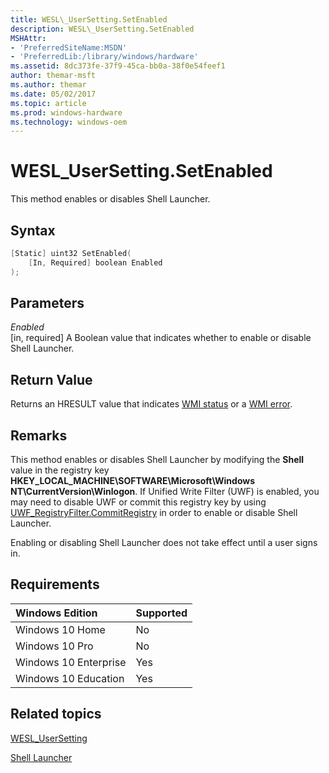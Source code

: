 ```yaml
---
title: WESL\_UserSetting.SetEnabled
description: WESL\_UserSetting.SetEnabled
MSHAttr:
- 'PreferredSiteName:MSDN'
- 'PreferredLib:/library/windows/hardware'
ms.assetid: 8dc373fe-37f9-45ca-bb0a-38f0e54feef1
author: themar-msft
ms.author: themar
ms.date: 05/02/2017
ms.topic: article
ms.prod: windows-hardware
ms.technology: windows-oem
---
```

# WESL\_UserSetting.SetEnabled

This method enables or disables Shell Launcher.

## Syntax

```powershell
[Static] uint32 SetEnabled(
    [In, Required] boolean Enabled
);
```

## Parameters

<a href="" id="enabled"></a>*Enabled*  
\[in, required\] A Boolean value that indicates whether to enable or disable Shell Launcher.

## Return Value

Returns an HRESULT value that indicates [WMI status](http://go.microsoft.com/fwlink/p/?LinkID=208318) or a [WMI error](http://go.microsoft.com/fwlink/p/?LinkID=208317).

## Remarks

This method enables or disables Shell Launcher by modifying the **Shell** value in the registry key **HKEY\_LOCAL\_MACHINE\\SOFTWARE\\Microsoft\\Windows NT\\CurrentVersion\\Winlogon**. If Unified Write Filter (UWF) is enabled, you may need to disable UWF or commit this registry key by using [UWF\_RegistryFilter.CommitRegistry](uwf-registryfiltercommitregistry.md) in order to enable or disable Shell Launcher.

Enabling or disabling Shell Launcher does not take effect until a user signs in.

## Requirements

| Windows Edition       | Supported |
|:----------------------|:----------|
| Windows 10 Home       | No        |
| Windows 10 Pro        | No        |
| Windows 10 Enterprise | Yes       |
| Windows 10 Education  | Yes       |

## Related topics

[WESL\_UserSetting](wesl-usersetting.md)

[Shell Launcher](shell-launcher.md)
